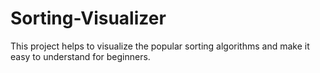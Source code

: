 # Sorting-Visualizer
This project helps to visualize the popular sorting algorithms and make it easy to understand for beginners.
